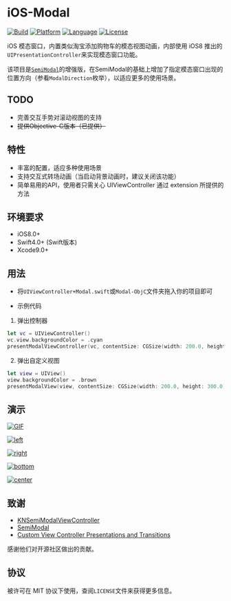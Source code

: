 # iOS-Modal

[![Build](https://img.shields.io/badge/build-passing-green.svg?style=flat)]()
[![Platform](https://img.shields.io/badge/platform-iOS-brown.svg?style=flat)]()
[![Language](https://img.shields.io/badge/language-Swift%20&%20Objective%20C-blue.svg?style=flat)]()
[![License](https://img.shields.io/badge/license-MIT-orange.svg?style=flat)]()

iOS 模态窗口，内置类似淘宝添加购物车的模态视图动画，内部使用 iOS8 推出的`UIPresentationController`来实现模态窗口功能。

该项目是[`SemiModal`](https://github.com/xiaopin/SemiModal.git)的增强版，在SemiModal的基础上增加了指定模态窗口出现的位置方向（参看`ModalDirection`枚举），以适应更多的使用场景。


## TODO

- 完善交互手势对滚动视图的支持
- ~~提供Objective-C版本（已提供）~~

## 特性

- 丰富的配置，适应多种使用场景
- 支持交互式转场动画（当启动背景动画时，建议关闭该功能）
- 简单易用的API，使用者只需关心 UIViewController 通过 extension 所提供的方法


## 环境要求

- iOS8.0+
- Swift4.0+ (Swift版本)
- Xcode9.0+


## 用法

- 将`UIViewController+Modal.swift`或`Modal-ObjC`文件夹拖入你的项目即可

- 示例代码

1. 弹出控制器

```Swift
let vc = UIViewController()
vc.view.backgroundColor = .cyan
presentModalViewController(vc, contentSize: CGSize(width: 200.0, height: 300.0), configuration: .default, completion: nil)
```

2. 弹出自定义视图

```Swift
let view = UIView()
view.backgroundColor = .brown
presentModalView(view, contentSize: CGSize(width: 200.0, height: 300.0), configuration: .default, completion: nil)
```

## 演示

[![GIF](./snapshot/preview.gif)]()

[![left](./snapshot/left.png)]()

[![right](./snapshot/right.png)]()

[![bottom](./snapshot/bottom.png)]()

[![center](./snapshot/center.png)]()

## 致谢

- [KNSemiModalViewController](https://github.com/kentnguyen/KNSemiModalViewController)
- [SemiModal](https://github.com/xiaopin/SemiModal.git)
- [Custom View Controller Presentations and Transitions](https://developer.apple.com/library/content/samplecode/CustomTransitions/Introduction/Intro.html#//apple_ref/doc/uid/TP40015158)

感谢他们对开源社区做出的贡献。

## 协议

被许可在 MIT 协议下使用，查阅`LICENSE`文件来获得更多信息。
